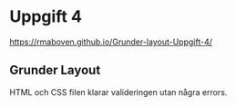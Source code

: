 # Uppgift 4

https://rmaboven.github.io/Grunder-layout-Uppgift-4/

## Grunder Layout

HTML och CSS filen klarar valideringen utan några errors.
